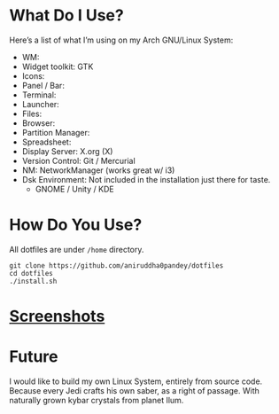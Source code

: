 # What Do I Use?
Here’s a list of what I’m using on my Arch GNU/Linux System:

- WM: 
- Widget toolkit: GTK 
- Icons: 
- Panel / Bar: 
- Terminal: 
- Launcher: 
- Files: 
- Browser: 
- Partition Manager: 
- Spreadsheet: 
- Display Server: X.org (X)
- Version Control: Git / Mercurial
- NM: NetworkManager (works great w/ i3)
- Dsk Environment: Not included in the installation just there for taste.
  - GNOME / Unity / KDE

# How Do You Use?
All dotfiles are under `/home` directory.
```shell
git clone https://github.com/aniruddha0pandey/dotfiles
cd dotfiles
./install.sh
```

# [Screenshots](https://www.reddit.com/r/unixporn/)

# Future
I would like to build my own Linux System, entirely from source code.
Because every Jedi crafts his own saber, as a right of passage. With naturally grown kybar crystals from planet Ilum.
